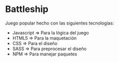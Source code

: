 # Battleship

Juego popular hecho con las siguientes tecnologías:

- Javascript => Para la lógica del juego
- HTML5 => Para la maquetación
- CSS => Para el diseño
- SASS => Para preprocesar el diseño
- NPM => Para manejar paquetes
